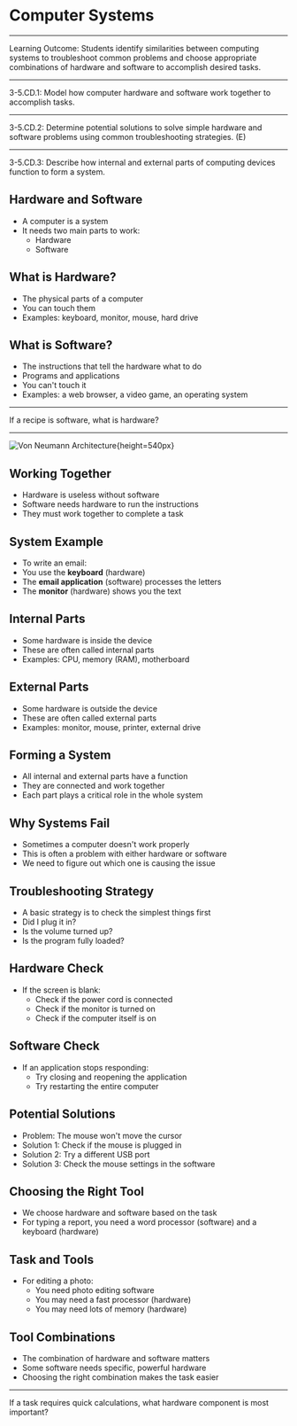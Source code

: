 # Computer Systems

---

Learning Outcome: Students identify
similarities between computing systems to
troubleshoot common problems and choose
appropriate combinations of hardware and
software to accomplish desired tasks.

---

3-5.CD.1: Model how computer hardware and
software work together to accomplish tasks.

---

3-5.CD.2: Determine potential solutions to solve
simple hardware and software problems using
common troubleshooting strategies. (E)

---

3-5.CD.3: Describe how internal and external
parts of computing devices function to form a
system.

## Hardware and Software

- A computer is a system
- It needs two main parts to work:
    - Hardware
    - Software

## What is Hardware?

- The physical parts of a computer
- You can touch them
- Examples: keyboard, monitor, mouse, hard drive

## What is Software?

- The instructions that tell the hardware what to do
- Programs and applications
- You can't touch it
- Examples: a web browser, a video game, an operating system

---

If a recipe is software, what is hardware?

---

![Von Neumann Architecture](https://upload.wikimedia.org/wikipedia/commons/e/e5/Von_Neumann_Architecture.svg){height=540px}

## Working Together

- Hardware is useless without software
- Software needs hardware to run the instructions
- They must work together to complete a task

## System Example

- To write an email:
- You use the **keyboard** (hardware)
- The **email application** (software) processes the letters
- The **monitor** (hardware) shows you the text

## Internal Parts

- Some hardware is inside the device
- These are often called internal parts
- Examples: CPU, memory (RAM), motherboard

## External Parts

- Some hardware is outside the device
- These are often called external parts
- Examples: monitor, mouse, printer, external drive

## Forming a System

- All internal and external parts have a function
- They are connected and work together
- Each part plays a critical role in the whole system

## Why Systems Fail

- Sometimes a computer doesn't work properly
- This is often a problem with either hardware or software
- We need to figure out which one is causing the issue

## Troubleshooting Strategy

- A basic strategy is to check the simplest things first
- Did I plug it in?
- Is the volume turned up?
- Is the program fully loaded?

## Hardware Check

- If the screen is blank:
    - Check if the power cord is connected
    - Check if the monitor is turned on
    - Check if the computer itself is on

## Software Check

- If an application stops responding:
    - Try closing and reopening the application
    - Try restarting the entire computer

## Potential Solutions

- Problem: The mouse won't move the cursor
- Solution 1: Check if the mouse is plugged in
- Solution 2: Try a different USB port
- Solution 3: Check the mouse settings in the software

## Choosing the Right Tool

- We choose hardware and software based on the task
- For typing a report, you need a word processor (software) and a keyboard (hardware)

## Task and Tools

- For editing a photo:
    - You need photo editing software
    - You may need a fast processor (hardware)
    - You may need lots of memory (hardware)

## Tool Combinations

- The combination of hardware and software matters
- Some software needs specific, powerful hardware
- Choosing the right combination makes the task easier

---

If a task requires quick calculations, what hardware component is most important?
